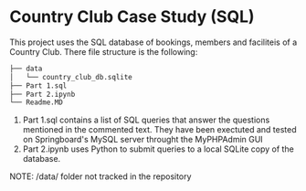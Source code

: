 # Country Club Case Study (SQL)

This project uses the SQL database of bookings, members and faciliteis of a Country Club.
There file structure is the following:

```bash
├── data
│   └── country_club_db.sqlite
├── Part 1.sql
├── Part 2.ipynb
└── Readme.MD
```

1. Part 1.sql contains a list of SQL queries that answer the questions mentioned in the commented text. They have been exectuted and tested on Springboard's MySQL server throught the MyPHPAdmin GUI
2. Part 2.ipynb uses Python to submit queries to a local SQLite copy of the database.


NOTE: /data/ folder not tracked in the repository
